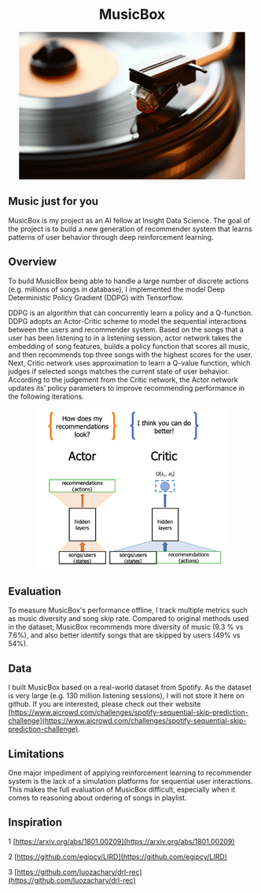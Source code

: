 <h1 align="center"> MusicBox </h1>
<p align="center">
  <img width="460" height="300" src=other/music.gif>
</p>


## Music just for you

MusicBox is my project as an AI fellow at Insight Data Science. The goal of the project is to build a new generation of recommender system that learns patterns of user behavior through deep reinforcement learning. 

## Overview

To build MusicBox being able to handle a large number of discrete actions (e.g. millions of songs in database), I implemented the model Deep Deterministic Policy Gradient (DDPG) with Tensorflow. 

DDPG is an algorithm that can concurrently learn a policy and a Q-function. DDPG adopts an Actor-Critic scheme to model the sequential interactions between the users and recommender system. Based on the songs that a user has been listening to in a listening session, actor network takes the embedding of song features, builds a policy function that scores all music, and then recommends top three songs with the highest scores for the user. Next, Critic network uses approximation to learn a Q-value function, which judges if selected songs matches the current state of user behavior. According to the judgement from the Critic network, the Actor network updates its’ policy parameters to improve recommending performance in the following iterations. 

<p align="center">
  <img width="400" height="330" src=other/ddpg.png>
</p>

## Evaluation

To measure MusicBox's performance offline, I track multiple metrics such as music diversity and song skip rate. Compared to original methods used in the dataset, MusicBox recommends more diversity of music (9.3 % vs 7.6%), and also better identify songs that are skipped by users (49% vs 54%). 

## Data

I built MusicBox based on a real-world dataset from Spotify. As the dataset is very large (e.g. 130 million listening sessions), I will not store it here on github. If you are interested, please check out their website [https://www.aicrowd.com/challenges/spotify-sequential-skip-prediction-challenge](https://www.aicrowd.com/challenges/spotify-sequential-skip-prediction-challenge).

## Limitations

One major impediment of applying reinforcement learning to recommender system is the lack of a simulation platforms for sequential user interactions. This makes the full evaluation of MusicBox difficult, especially when it comes to reasoning about ordering of songs in playlist. 

## Inspiration

1 [https://arxiv.org/abs/1801.00209](https://arxiv.org/abs/1801.00209)

2 [https://github.com/egipcy/LIRD](https://github.com/egipcy/LIRD)

3 [https://github.com/luozachary/drl-rec](https://github.com/luozachary/drl-rec)
